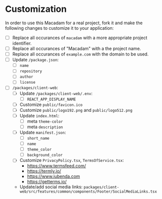 # Customization

In order to use this Macadam for a real project, fork it and make the following changes to customize it to your application:

- ☐ Replace all occurances of `macadam` with a more appropriate project identifier.
- ☐ Replace all occurances of "Macadam" with a the project name.
- ☐ Replace all occurances of `example.com` with the domain to be used.
- ☐ Update `/package.json`:
  - ☐ `name`
  - ☐ `repository`
  - ☐ `author`
  - ☐ `license`
- ☐ `/packages/client-web`:
  - ☐ Update `/packages/client-web/.env`:
    - ☐ `REACT_APP_DISPLAY_NAME`
  - ☐ Customize `public/favicon.ico`
  - ☐ Customize `public/logo192.png` and `public/logo512.png`
  - ☐ Update `index.html`:
    - ☐ meta `theme-color`
    - ☐ meta `description`
  - ☐ Update `manifest.json`:
    - ☐ `short_name`
    - ☐ `name`
    - ☐ `theme_color`
    - ☐ `background_color`
  - ☐ Customize `PrivacyPolicy.tsx`, `TermsOfService.tsx`:
    - https://www.termsfeed.com/
    - https://termly.io/
    - https://www.iubenda.com
    - https://getterms.io/
  - Update/add social media links: `packages/client-web/src/features/common/components/Footer/SocialMediaLinks.tsx`
